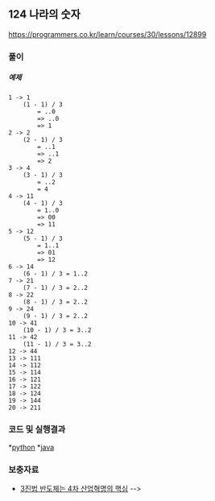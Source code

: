 ## 124 나라의 숫자

https://programmers.co.kr/learn/courses/30/lessons/12899

### 풀이

##### 예제

```
1 -> 1  
    (1 - 1) / 3 
        = ..0  
        => ..0  
        => 1
2 -> 2  
    (2 - 1) / 3 
        = ..1   
        => ..1  
        => 2
3 -> 4     
    (3 - 1) / 3 
        = ..2   
        = 4
4 -> 11      
    (4 - 1) / 3 
        = 1..0 
        => 00
        => 11
5 -> 12      
    (5 - 1) / 3 
        = 1..1 
        => 01
        => 12
6 -> 14  
    (6 - 1) / 3 = 1..2
7 -> 21  
    (7 - 1) / 3 = 2..2
8 -> 22  
    (8 - 1) / 3 = 2..2
9 -> 24  
    (9 - 1) / 3 = 2..2
10 -> 41  
    (10 - 1) / 3 = 3..2
11 -> 42  
    (11 - 1) / 3 = 3..2
12 -> 44  
13 -> 111  
14 -> 112  
15 -> 114  
16 -> 121  
17 -> 122  
18 -> 124  
19 -> 144  
20 -> 211  
```

### 코드 및 실행결과
<!-- * [실패](number_124_country_python_fail.py) : 파이썬으로 작성한 코드  
  ![결과](number_124_country_python_fail.png)

* [성공](number_124_country_python.py) : 파이썬으로 작성한 코드  
  ![결과](number_124_country_python.png) -->

<!-- * [성공](Number124Country.java) : 자바로 작성한 코드  
  ![결과](Number124Country.png) -->

*[python](./_python/number_124_country_python.py)
*[java](./_java/Number124Country.java)

### 보충자료
* [3진법 반도체는 4차 산업혁명의 핵심](https://m.blog.naver.com/PostView.nhn?blogId=zoqdlekt&logNo=221626875260&proxyReferer=https%3A%2F%2Fwww.google.com%2F) -->

